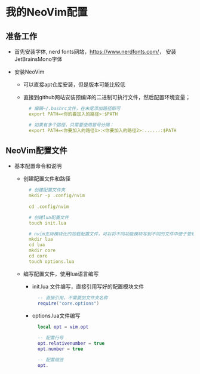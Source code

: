 # 我的NeoVim配置

## 准备工作

- 首先安装字体, nerd fonts网站，<https://www.nerdfonts.com/>， 安装JetBrainsMono字体

- 安装NeoVim
  - 可以直接apt仓库安装，但是版本可能比较低
  - 直接到github网站安装预编译的二进制可执行文件，然后配置环境变量；
    
    ``` yaml
      # 编辑~/.bashrc文件，在末尾添加路径即可
      export PATH=<你的要加入的路径>:$PATH

      # 如果有多个路径，只需要使用冒号分隔：
      export PATH=<你要加入的路径1>:<你要加入的路径2>:......:$PATH
    ```

## NeoVim配置文件

- 基本配置命令和说明
  - 创建配置文件和路径
    
    ``` yaml
      # 创建配置文件夹
      mkdir -p .config/nvim
      
      cd .config/nvim

      # 创建lua配置文件
      touch init.lua

      # nvim支持模块化的加载配置文件，可以将不同功能模块写到不同的文件中便于管理
      mkdir lua 
      cd lua 
      mkdir core 
      cd core 
      touch options.lua

    ```
  
  - 编写配置文件，使用lua语言编写
    - init.lua 文件编写，直接引用写好的配置模块文件

      ``` lua
        -- 直接引用，不需要加文件夹名称
        require("core.options")

      ```

    - options.lua文件编写

      ``` lua
        local opt = vim.opt
        
        -- 配置行号 
        opt.relativenumber = true
        opt.number = true

        -- 配置缩进
        opt.


      ```